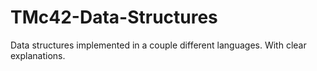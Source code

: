 # TMc42-Data-Structures
 Data structures implemented in a couple different languages. With clear explanations.
